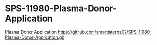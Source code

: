 # SPS-11980-Plasma-Donor-Application
Plasma Donor Application
https://github.com/smartinternz02/SPS-11980-Plasma-Donor-Application.git
